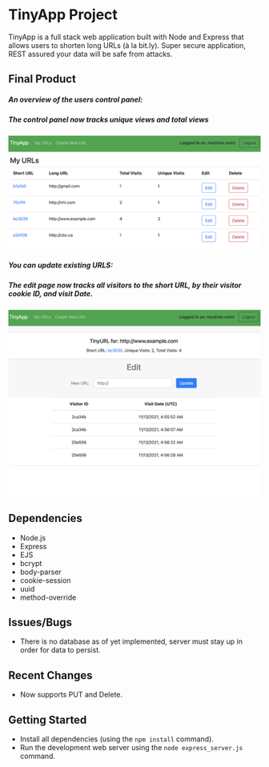 # TinyApp Project

TinyApp is a full stack web application built with Node and Express that allows users to shorten long URLs (à la bit.ly).
Super secure application, REST assured your data will be safe from attacks.

## Final Product

##### An overview of the users control panel:
##### The control panel now tracks unique views and total views

!["An overview of the users control panel"](https://github.com/mrfinesse47/tinyapp/blob/master/docs/4.png?raw=true)

##### You can update existing URLS:
##### The edit page now tracks all visitors to the short URL, by their visitor cookie ID, and visit Date.

!["You can update existing URLS"](https://github.com/mrfinesse47/tinyapp/blob/master/docs/3.png?raw=true)

## Dependencies

- Node.js
- Express
- EJS
- bcrypt
- body-parser
- cookie-session
- uuid
- method-override

## Issues/Bugs

- There is no database as of yet implemented, server must stay up in order for data to persist.

## Recent Changes

- Now supports PUT and Delete.

## Getting Started

- Install all dependencies (using the `npm install` command).
- Run the development web server using the `node express_server.js` command.
